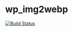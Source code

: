 # wp_img2webp

[![Build Status](https://github.com/aazev/grubcentral/actions/workflows/build.yml/badge.svg?branch=main)](https://github.com/aazev/grubcentral/actions/workflows/build.yml)
